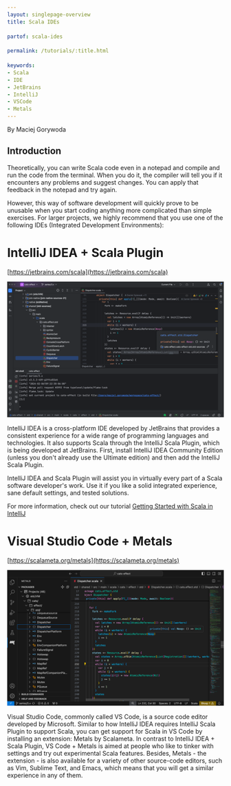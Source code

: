 ```yaml
---
layout: singlepage-overview
title: Scala IDEs

partof: scala-ides

permalink: /tutorials/:title.html

keywords:
- Scala
- IDE
- JetBrains
- IntelliJ
- VSCode
- Metals
---
```


By Maciej Gorywoda

## Introduction

Theoretically, you can write Scala code even in a notepad and compile and run the code from the terminal. When you do it, the compiler will tell you if it encounters any problems and suggest changes. You can apply that feedback in the notepad and try again.

However, this way of software development will quickly prove to be unusable when you start coding anything more complicated than simple exercises. For larger projects, we highly recommend that you use one of the following IDEs (Integrated Development Environments):

# IntelliJ IDEA + Scala Plugin

[https://jetbrains.com/scala](https://jetbrains.com/scala)

![](../../resources/images/getting-started/IntelliJScala.png)

IntelliJ IDEA is a cross-platform IDE developed by JetBrains that provides a consistent experience for a wide range of programming languages and technologies. It also supports Scala through the IntelliJ Scala Plugin, which is being developed at JetBrains. First, install IntelliJ IDEA Community Edition (unless you don't already use the Ultimate edition) and then add the IntelliJ Scala Plugin.

IntelliJ IDEA and Scala Plugin will assist you in virtually every part of a Scala software developer's work. Use it if you like a solid integrated experience, sane default settings, and tested solutions.

For more information, check out our tutorial [Getting Started with Scala in IntelliJ](/getting-started/intellij-track/building-a-scala-project-with-intellij-and-sbt.html)

# Visual Studio Code + Metals

[https://scalameta.org/metals](https://scalameta.org/metals)

![](../../resources/images/getting-started/VSCodeMetals.png)

Visual Studio Code, commonly called VS Code, is a source code editor developed by Microsoft. Similar to how IntelliJ IDEA requires IntelliJ Scala Plugin to support Scala, you can get support for Scala in VS Code by installing an extension: Metals by Scalameta. In contrast to IntelliJ IDEA + Scala Plugin, VS Code + Metals is aimed at people who like to tinker with settings and try out experimental Scala features. Besides, Metals - the extension - is also available for a variety of other source-code editors, such as Vim, Sublime Text, and Emacs, which means that you will get a similar experience in any of them.

